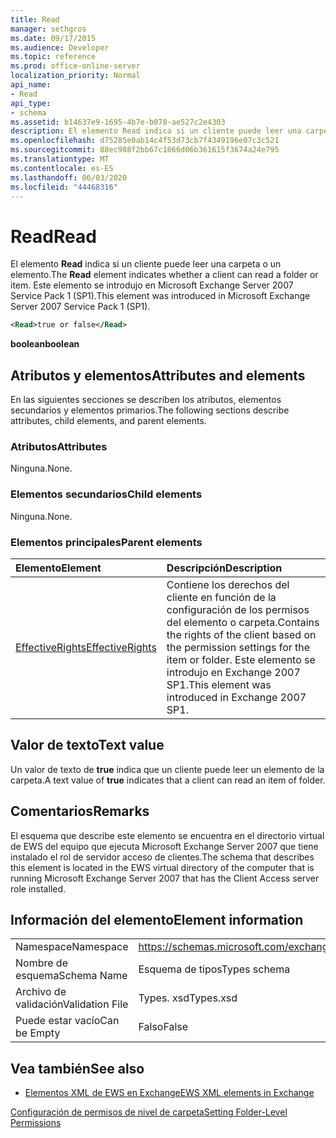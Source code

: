 ```yaml
---
title: Read
manager: sethgros
ms.date: 09/17/2015
ms.audience: Developer
ms.topic: reference
ms.prod: office-online-server
localization_priority: Normal
api_name:
- Read
api_type:
- schema
ms.assetid: b14637e9-1695-4b7e-b078-ae527c2e4303
description: El elemento Read indica si un cliente puede leer una carpeta o un elemento. Este elemento se introdujo en Microsoft Exchange Server 2007 Service Pack 1 (SP1).
ms.openlocfilehash: d75285e0ab14c4f53d73cb7f4349196e07c3c521
ms.sourcegitcommit: 88ec988f2bb67c1866d06b361615f3674a24e795
ms.translationtype: MT
ms.contentlocale: es-ES
ms.lasthandoff: 06/03/2020
ms.locfileid: "44468316"
---
```

# <a name="read"></a><span data-ttu-id="9585f-104">Read</span><span class="sxs-lookup"><span data-stu-id="9585f-104">Read</span></span>

<span data-ttu-id="9585f-105">El elemento **Read** indica si un cliente puede leer una carpeta o un elemento.</span><span class="sxs-lookup"><span data-stu-id="9585f-105">The **Read** element indicates whether a client can read a folder or item.</span></span> <span data-ttu-id="9585f-106">Este elemento se introdujo en Microsoft Exchange Server 2007 Service Pack 1 (SP1).</span><span class="sxs-lookup"><span data-stu-id="9585f-106">This element was introduced in Microsoft Exchange Server 2007 Service Pack 1 (SP1).</span></span> 
  
```xml
<Read>true or false</Read>
```

 <span data-ttu-id="9585f-107">**boolean**</span><span class="sxs-lookup"><span data-stu-id="9585f-107">**boolean**</span></span>
## <a name="attributes-and-elements"></a><span data-ttu-id="9585f-108">Atributos y elementos</span><span class="sxs-lookup"><span data-stu-id="9585f-108">Attributes and elements</span></span>

<span data-ttu-id="9585f-109">En las siguientes secciones se describen los atributos, elementos secundarios y elementos primarios.</span><span class="sxs-lookup"><span data-stu-id="9585f-109">The following sections describe attributes, child elements, and parent elements.</span></span>
  
### <a name="attributes"></a><span data-ttu-id="9585f-110">Atributos</span><span class="sxs-lookup"><span data-stu-id="9585f-110">Attributes</span></span>

<span data-ttu-id="9585f-111">Ninguna.</span><span class="sxs-lookup"><span data-stu-id="9585f-111">None.</span></span>
  
### <a name="child-elements"></a><span data-ttu-id="9585f-112">Elementos secundarios</span><span class="sxs-lookup"><span data-stu-id="9585f-112">Child elements</span></span>

<span data-ttu-id="9585f-113">Ninguna.</span><span class="sxs-lookup"><span data-stu-id="9585f-113">None.</span></span>
  
### <a name="parent-elements"></a><span data-ttu-id="9585f-114">Elementos principales</span><span class="sxs-lookup"><span data-stu-id="9585f-114">Parent elements</span></span>

|<span data-ttu-id="9585f-115">**Elemento**</span><span class="sxs-lookup"><span data-stu-id="9585f-115">**Element**</span></span>|<span data-ttu-id="9585f-116">**Descripción**</span><span class="sxs-lookup"><span data-stu-id="9585f-116">**Description**</span></span>|
|:-----|:-----|
|[<span data-ttu-id="9585f-117">EffectiveRights</span><span class="sxs-lookup"><span data-stu-id="9585f-117">EffectiveRights</span></span>](effectiverights.md) <br/> |<span data-ttu-id="9585f-118">Contiene los derechos del cliente en función de la configuración de los permisos del elemento o carpeta.</span><span class="sxs-lookup"><span data-stu-id="9585f-118">Contains the rights of the client based on the permission settings for the item or folder.</span></span> <span data-ttu-id="9585f-119">Este elemento se introdujo en Exchange 2007 SP1.</span><span class="sxs-lookup"><span data-stu-id="9585f-119">This element was introduced in Exchange 2007 SP1.</span></span>  <br/> |
   
## <a name="text-value"></a><span data-ttu-id="9585f-120">Valor de texto</span><span class="sxs-lookup"><span data-stu-id="9585f-120">Text value</span></span>

<span data-ttu-id="9585f-121">Un valor de texto de **true** indica que un cliente puede leer un elemento de la carpeta.</span><span class="sxs-lookup"><span data-stu-id="9585f-121">A text value of **true** indicates that a client can read an item of folder.</span></span> 
  
## <a name="remarks"></a><span data-ttu-id="9585f-122">Comentarios</span><span class="sxs-lookup"><span data-stu-id="9585f-122">Remarks</span></span>

<span data-ttu-id="9585f-123">El esquema que describe este elemento se encuentra en el directorio virtual de EWS del equipo que ejecuta Microsoft Exchange Server 2007 que tiene instalado el rol de servidor acceso de clientes.</span><span class="sxs-lookup"><span data-stu-id="9585f-123">The schema that describes this element is located in the EWS virtual directory of the computer that is running Microsoft Exchange Server 2007 that has the Client Access server role installed.</span></span>
  
## <a name="element-information"></a><span data-ttu-id="9585f-124">Información del elemento</span><span class="sxs-lookup"><span data-stu-id="9585f-124">Element information</span></span>

|||
|:-----|:-----|
|<span data-ttu-id="9585f-125">Namespace</span><span class="sxs-lookup"><span data-stu-id="9585f-125">Namespace</span></span>  <br/> |https://schemas.microsoft.com/exchange/services/2006/types  <br/> |
|<span data-ttu-id="9585f-126">Nombre de esquema</span><span class="sxs-lookup"><span data-stu-id="9585f-126">Schema Name</span></span>  <br/> |<span data-ttu-id="9585f-127">Esquema de tipos</span><span class="sxs-lookup"><span data-stu-id="9585f-127">Types schema</span></span>  <br/> |
|<span data-ttu-id="9585f-128">Archivo de validación</span><span class="sxs-lookup"><span data-stu-id="9585f-128">Validation File</span></span>  <br/> |<span data-ttu-id="9585f-129">Types. xsd</span><span class="sxs-lookup"><span data-stu-id="9585f-129">Types.xsd</span></span>  <br/> |
|<span data-ttu-id="9585f-130">Puede estar vacío</span><span class="sxs-lookup"><span data-stu-id="9585f-130">Can be Empty</span></span>  <br/> |<span data-ttu-id="9585f-131">Falso</span><span class="sxs-lookup"><span data-stu-id="9585f-131">False</span></span>  <br/> |
   
## <a name="see-also"></a><span data-ttu-id="9585f-132">Vea también</span><span class="sxs-lookup"><span data-stu-id="9585f-132">See also</span></span>



- [<span data-ttu-id="9585f-133">Elementos XML de EWS en Exchange</span><span class="sxs-lookup"><span data-stu-id="9585f-133">EWS XML elements in Exchange</span></span>](ews-xml-elements-in-exchange.md)


[<span data-ttu-id="9585f-134">Configuración de permisos de nivel de carpeta</span><span class="sxs-lookup"><span data-stu-id="9585f-134">Setting Folder-Level Permissions</span></span>](https://msdn.microsoft.com/library/c7530e86-5112-401c-b10a-9c054ae59f07%28Office.15%29.aspx)

